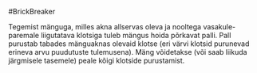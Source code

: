 #BrickBreaker

Tegemist mänguga, milles akna allservas oleva ja nooltega vasakule-paremale liigutatava klotsiga tuleb mängus hoida põrkavat palli. Pall purustab tabades mänguaknas olevaid klotse (eri värvi klotsid purunevad erineva arvu puudutuste tulemusena). Mäng võidetakse (või saab liikuda järgmisele tasemele) peale kõigi klotside purustamist.
